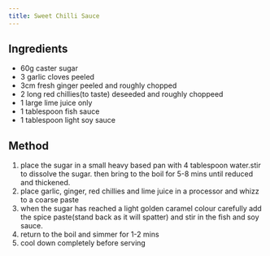 ```yaml
---
title: Sweet Chilli Sauce
---
```


## Ingredients

-   60g caster sugar
-   3 garlic cloves peeled
-   3cm fresh ginger peeled and roughly chopped
-   2 long red chillies(to taste) deseeded and roughly choppeed
-   1 large lime juice only
-   1 tablespoon fish sauce
-   1 tablespoon light soy sauce

## Method

1.  place the sugar in a small heavy based pan with 4 tablespoon water.stir to dissolve the sugar. then bring to the boil for 5-8 mins until reduced and thickened.
2.  place garlic, ginger, red chillies and lime juice in a processor and whizz to a coarse paste
3.  when the sugar has reached a light golden caramel colour carefully add the spice paste(stand back as it will spatter) and stir in the fish and soy sauce.
4.  return to the boil and simmer for 1-2 mins
5.  cool down completely before serving
